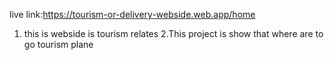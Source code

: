 live link:https://tourism-or-delivery-webside.web.app/home

1. this is webside is tourism relates
2.This  project is show that where are to go tourism plane 
